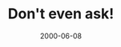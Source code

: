 ---
layout: base.njk
title : 'Don&#39;t even ask!' 
view_title : 'Don&#39;t even ask!' 
year : '2000' 
date : '2000-06-08' 
img_file : '/drawing/dontask.png' 
html_file : 'dontask' 
next_html : 'onlyblood.html' 
year_order : '388' 
permalink : "title/{{html_file}}.html"
---